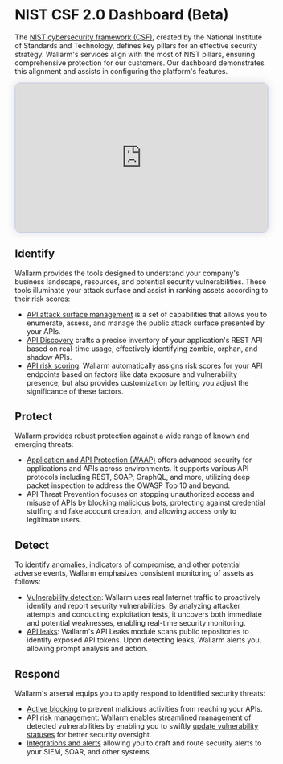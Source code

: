 # NIST CSF 2.0 Dashboard (Beta)

The [NIST cybersecurity framework (CSF)](https://www.nist.gov/cyberframework), created by the National Institute of Standards and Technology, defines key pillars for an effective security strategy. Wallarm's services align with the most of NIST pillars, ensuring comprehensive protection for our customers. Our dashboard demonstrates this alignment and assists in configuring the platform's features.

<div>
  <script src="https://js.storylane.io/js/v1/storylane.js"></script>
  <div class="sl-embed" style="position:relative;padding-bottom:calc(54.13% + 25px);width:100%;height:0;transform:scale(1)">
    <iframe loading="lazy" class="sl-demo" src="https://wallarm.storylane.io/demo/4rynq5qejumh" name="sl-embed" allow="fullscreen" allowfullscreen style="position:absolute;top:0;left:0;width:100%!important;height:100%!important;border:1px solid rgba(63,95,172,0.35);box-shadow: 0px 0px 18px rgba(26, 19, 72, 0.15);border-radius:10px;box-sizing:border-box;"></iframe>
  </div>
</div>

## Identify

Wallarm provides the tools designed to understand your company's business landscape, resources, and potential security vulnerabilities. These tools illuminate your attack surface and assist in ranking assets according to their risk scores:

* [API attack surface management](../../api-attack-surface/overview.md) is a set of capabilities that allows you to enumerate, assess, and manage the public attack surface presented by your APIs.
* [API Discovery](../../api-discovery/overview.md) crafts a precise inventory of your application's REST API based on real-time usage, effectively identifying zombie, orphan, and shadow APIs.
* [API risk scoring](../../api-discovery/risk-score.md): Wallarm automatically assigns risk scores for your API endpoints based on factors like data exposure and vulnerability presence, but also provides customization by letting you adjust the significance of these factors.

## Protect

Wallarm provides robust protection against a wide range of known and emerging threats:

* [Application and API Protection (WAAP)](../../about-wallarm/waap-overview.md) offers advanced security for applications and APIs across environments. It supports various API protocols including REST, SOAP, GraphQL, and more, utilizing deep packet inspection to address the OWASP Top 10 and beyond.
* API Threat Prevention focuses on stopping unauthorized access and misuse of APIs by [blocking malicious bots](../../api-abuse-prevention/overview.md), protecting against credential stuffing and fake account creation, and allowing access only to legitimate users.

## Detect

To identify anomalies, indicators of compromise, and other potential adverse events, Wallarm emphasizes consistent monitoring of assets as follows:

* [Vulnerability detection](../../about-wallarm/detecting-vulnerabilities.md): Wallarm uses real Internet traffic to proactively identify and report security vulnerabilities. By analyzing attacker attempts and conducting exploitation tests, it uncovers both immediate and potential weaknesses, enabling real-time security monitoring.
* [API leaks](../../api-attack-surface/security-issues.md): Wallarm's API Leaks module scans public repositories to identify exposed API tokens. Upon detecting leaks, Wallarm alerts you, allowing prompt analysis and action.
<!--* [OpenAPI Security Testing](../../fast/openapi-security-testing.md) automates API security checks within the software development lifecycle by seamlessly integrating with CI/CD pipelines via Docker. It creates test requests to expose vulnerabilities in endpoints, as defined in your OpenAPI specification, allowing you to address security issues before the API goes into production.-->

## Respond

Wallarm's arsenal equips you to aptly respond to identified security threats:

* [Active blocking](../../admin-en/configure-wallarm-mode.md) to prevent malicious activities from reaching your APIs.
* API risk management: Wallarm enables streamlined management of detected vulnerabilities by enabling you to swiftly [update vulnerability statuses](../vulnerabilities.md#vulnerability-lifecycle) for better security oversight.
* [Integrations and alerts](../settings/integrations/integrations-intro.md) allowing you to craft and route security alerts to your SIEM, SOAR, and other systems.
